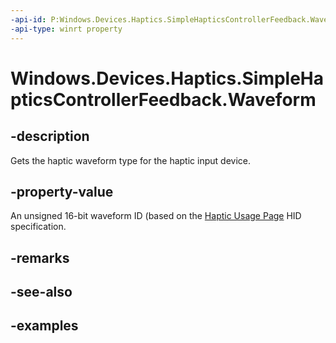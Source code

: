 ```yaml
---
-api-id: P:Windows.Devices.Haptics.SimpleHapticsControllerFeedback.Waveform
-api-type: winrt property
---
```


<!-- Property syntax.
public ushort Waveform { get; }
-->

# Windows.Devices.Haptics.SimpleHapticsControllerFeedback.Waveform

## -description

Gets the haptic waveform type for the haptic input device.

## -property-value

An unsigned 16-bit waveform ID (based on the [Haptic Usage Page](https://aka.ms/hid-haptics) HID specification.  

## -remarks

## -see-also

## -examples
